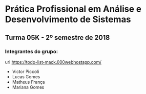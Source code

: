 # Prática Profissional em Análise e Desenvolvimento de Sistemas
## Turma 05K - 2º semestre de 2018

### Integrantes do grupo:

url:https://todo-list-mack.000webhostapp.com/

* Victor Piccoli
* Lucas Gomes
* Matheus França
* Mariana Gomes
